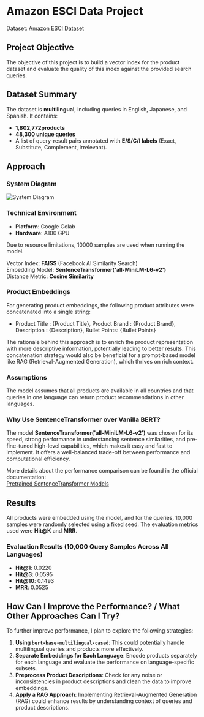 # Amazon ESCI Data Project

Dataset: [Amazon ESCI Dataset](https://github.com/amazon-science/esci-data)

## Project Objective

The objective of this project is to build a vector index for the product dataset and evaluate the quality of this index against the provided search queries.

## Dataset Summary

The dataset is **multilingual**, including queries in English, Japanese, and Spanish. It contains:
- **1,802,772products**
- **48,300 unique queries**
- A list of query-result pairs annotated with **E/S/C/I labels** (Exact, Substitute, Complement, Irrelevant).

## Approach

### System Diagram
![System Diagram](https://github.com/user-attachments/assets/9c424e30-15f3-4256-8094-8b47a1869fd2)

### Technical Environment
- **Platform**: Google Colab
- **Hardware**: A100 GPU

Due to resource limitations, 10000 samples are used when running the model.

Vector Index: **FAISS** (Facebook AI Similarity Search)  
Embedding Model: **SentenceTransformer('all-MiniLM-L6-v2')**  
Distance Metric: **Cosine Similarity**

### Product Embeddings

For generating product embeddings, the following product attributes were concatenated into a single string:
- Product Title : {Product Title}, Product Brand : {Product Brand}, Description : {Description}, Bullet Points: {Bullet Points}

The rationale behind this approach is to enrich the product representation with more descriptive information, potentially leading to better results. This concatenation strategy would also be beneficial for a prompt-based model like RAG (Retrieval-Augmented Generation), which thrives on rich context.

### Assumptions

The model assumes that all products are available in all countries and that queries in one language can return product recommendations in other languages.

### Why Use SentenceTransformer over Vanilla BERT?

The model **SentenceTransformer('all-MiniLM-L6-v2')** was chosen for its speed, strong performance in understanding sentence similarities, and pre-fine-tuned high-level capabilities, which makes it easy and fast to implement. It offers a well-balanced trade-off between performance and computational efficiency.

More details about the performance comparison can be found in the official documentation:  
[Pretrained SentenceTransformer Models](https://www.sbert.net/docs/sentence_transformer/pretrained_models.html)

## Results

All products were embedded using the model, and for the queries, 10,000 samples were randomly selected using a fixed seed. The evaluation metrics used were **Hit@K** and **MRR**.

### Evaluation Results (10,000 Query Samples Across All Languages)

- **Hit@1**: 0.0220
- **Hit@3**: 0.0595
- **Hit@10**: 0.1493
- **MRR**: 0.0525

## How Can I Improve the Performance? / What Other Approaches Can I Try?

To further improve performance, I plan to explore the following strategies:

1. **Using `bert-base-multilingual-cased`**: This could potentially handle multilingual queries and products more effectively.
2. **Separate Embeddings for Each Language**: Encode products separately for each language and evaluate the performance on language-specific subsets.
3. **Preprocess Product Descriptions**: Check for any noise or inconsistencies in product descriptions and clean the data to improve embeddings.
4. **Apply a RAG Approach**: Implementing Retrieval-Augmented Generation (RAG) could enhance results by understanding context of queries and product descriptions.


